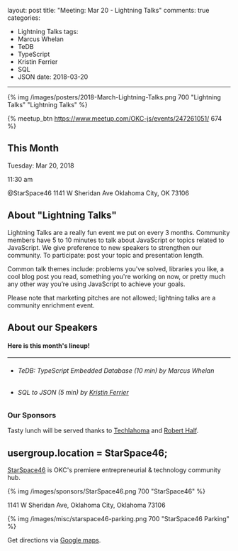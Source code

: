layout: post
title: "Meeting: Mar 20 - Lightning Talks"
comments: true
categories:
  - Lightning Talks
tags:
  - Marcus Whelan
  - TeDB
  - TypeScript
  - Kristin Ferrier
  - SQL
  - JSON
date: 2018-03-20
---

{% img /images/posters/2018-March-Lightning-Talks.png 700 "Lightning Talks" "Lightning Talks" %}

{% meetup_btn https://www.meetup.com/OKC-js/events/247261051/ 674 %}

## This Month
Tuesday: Mar 20, 2018

11:30 am

@StarSpace46
1141 W Sheridan Ave
Oklahoma City, OK
73106

## About "Lightning Talks"
Lightning Talks are a really fun event we put on every 3 months. Community members have 5 to 10 minutes to talk about JavaScript or topics related to JavaScript. We give preference to new speakers to strengthen our community. To participate: post your topic and presentation length.

Common talk themes include: problems you've solved, libraries you like, a cool blog post you read, something you're working on now, or pretty much any other way you’re using JavaScript to achieve your goals.

Please note that marketing pitches are not allowed; lightning talks are a community enrichment event.

## About our Speakers

#### Here is this month's lineup!
----------------------------------------------------------
- ###### TeDB: TypeScript Embedded Database (10 min) by Marcus Whelan
- ###### SQL to JSON (5 min) by [Kristin Ferrier](https://twitter.com/sqlenergy)

<!-- more -->

### Our Sponsors
Tasty lunch will be served thanks to [Techlahoma](http://techlahoma.org/) and [Robert Half](https://www.roberthalf.com/oklahoma-city/technology-it).

## usergroup.location = StarSpace46;
[StarSpace46](http://www.starspace46.com) is OKC's premiere entrepreneurial & technology community hub.

{% img /images/sponsors/StarSpace46.png 700 "StarSpace46" %}

1141 W Sheridan Ave, Oklahoma City, Oklahoma 73106

{% img /images/misc/starspace46-parking.png 700 "StarSpace46 Parking" %}

Get directions via [Google maps](https://www.google.com/maps/place/1141+W+Sheridan+Ave,+Oklahoma+City,+OK+73106/@35.46679,-97.5343547,17z/data=!3m1!4b1!4m5!3m4!1s0x87b210d6c554c175:0x427474147d8d3d19!8m2!3d35.46679!4d-97.532166).
